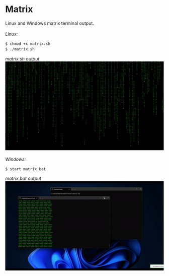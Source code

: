 Matrix
===
Linux and Windows matrix terminal output.  
&nbsp;  
_Linux:_
```sh
$ chmod +x matrix.sh
$ ./matrix.sh
```
*matrix.sh output*
![matrix.sh output](cmatrix.gif)
&nbsp;  
_Windows:_
```console
$ start matrix.bat
```
*matrix.bat output*
&nbsp;  
![matrix.bat output](windows_matrix.gif)